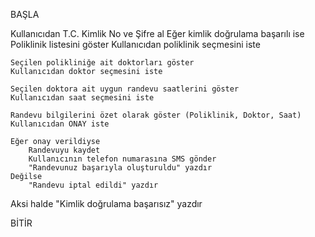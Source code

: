 BAŞLA

Kullanıcıdan T.C. Kimlik No ve Şifre al
Eğer kimlik doğrulama başarılı ise
    Poliklinik listesini göster
    Kullanıcıdan poliklinik seçmesini iste
    
    Seçilen polikliniğe ait doktorları göster
    Kullanıcıdan doktor seçmesini iste
    
    Seçilen doktora ait uygun randevu saatlerini göster
    Kullanıcıdan saat seçmesini iste
    
    Randevu bilgilerini özet olarak göster (Poliklinik, Doktor, Saat)
    Kullanıcıdan ONAY iste
    
    Eğer onay verildiyse
        Randevuyu kaydet
        Kullanıcının telefon numarasına SMS gönder
        "Randevunuz başarıyla oluşturuldu" yazdır
    Değilse
        "Randevu iptal edildi" yazdır
Aksi halde
    "Kimlik doğrulama başarısız" yazdır

BİTİR
